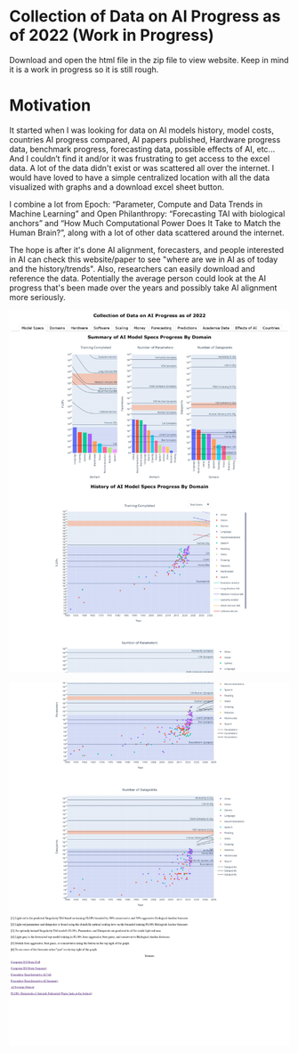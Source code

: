 # Collection of Data on AI Progress as of 2022 (Work in Progress)

Download and open the html file in the zip file to view website. Keep in mind it is a work in progress so it is still rough.

# Motivation
It started when I was looking for data on AI models history, model costs, countries AI progress compared, AI papers published, Hardware progress data, benchmark progress, forecasting data, possible effects of AI, etc... And I couldn’t find it and/or it was frustrating to get access to the excel data. A lot of the data didn't exist or was scattered all over the internet. I would have loved to have a simple centralized location with all the data visualized with graphs and a download excel sheet button.

I combine a lot from Epoch: “Parameter, Compute and Data Trends in Machine Learning” and Open Philanthropy: “Forecasting TAI with biological anchors” and “How Much Computational Power Does It Take to Match the Human Brain?”, along with a lot of other data scattered around the internet.

The hope is after it's done AI alignment, forecasters, and people interested in AI can check this website/paper to see "where are we in AI as of today and the history/trends". Also, researchers can easily download and reference the data. Potentially the average person could look at the AI progress that's been made over the years and possibly take AI alignment more seriously.

<p align="center">
  <img width="1000" img src="Website/references/images/0001.jpg">
</p>

<p align="center">
  <img width="1000" img src="Website/references/images/0002.jpg">
</p>

